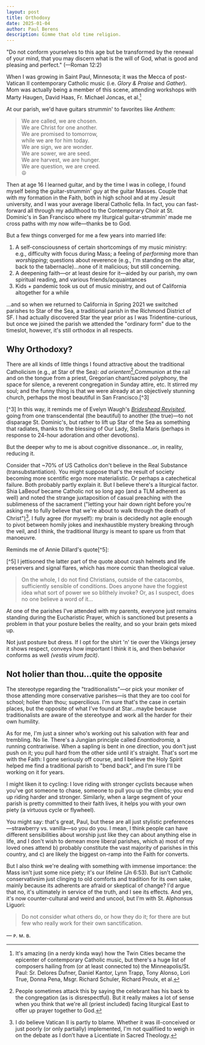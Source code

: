 ```yaml
---
layout: post
title: Orthodoxy
date: 2025-01-04
author:	Paul Berens
description: Gimme that old time religion.
---
```

"Do not conform yourselves to this age but be transformed by the renewal of your mind, that you may discern what is the will of God, what is good and pleasing and perfect." (—Roman 12:2)

When I was growing in Saint Paul, Minnesota; it was the Mecca of post-Vatican II contemporary Catholic music (i.e. *Glory & Praise* and *Gather*). Mom was actually being a member of this scene, attending workshops with Marty Haugen, David Haas, Fr. Michael Joncas, et al.[^1] 

[^1]: It's amazing (in a nerdy kinda way) how the Twin Cities became the epicenter of contemporary Catholic music, but there's a huge list of composers hailing from (or at least connected to) the Minneapolis/St. Paul: Sr. Delores Dufner, Daniel Kantor, Lynn Trapp, Tony Alonso, Lori True, Donna Pena, Msgr. Richard Schuler, Richard Proulx, et al.

At our parish, we'd have guitars strummin' to favorites like *Anthem*:

> We are called, we are chosen.  
We are Christ for one another.  
We are promised to tomorrow,  
while we are for him today.  
We are sign, we are wonder.  
We are sower, we are seed.  
We are harvest, we are hunger.  
We are question, we are creed.  
☮

Then at age 16 I learned guitar, and by the time I was in college, I found myself being the guitar-strummin' guy at the guitar Masses. Couple that with my formation in the Faith, both in high school and at my Jesuit university, and I was your average liberal Catholic fella. In fact, you can fast-forward all through my adulthood to the Contemporary Choir at St. Dominic's in San Francisco where my liturgical guitar-strummin' made me cross paths with my now wife—thanks be to God.

But a few things converged for me a few years into married life:
1. A self-consciousness of certain shortcomings of my music ministry: e.g., difficulty with focus during Mass; a feeling of *performing* more than *worshipping*; questions about reverence (e.g., I'm standing on the altar, back to the tabernacle)...none of it malicious; but still concerning.
2. A deepening faith—or at least desire for it—aided by our parish, my own spiritual reading, and various friends/acquaintances
3. Kids + pandemic took us out of music ministry, and out of California altogether for a while

...and so when we returned to California in Spring 2021 we switched parishes to Star of the Sea, a traditional parish in the Richmond District of SF. I had actually discovered Star the year prior as I was Tridentine-curious, but once we joined the parish we attended the "ordinary form" due to the timeslot, however, it's still orthodox in all respects.

## Why Orthodoxy?
There are all kinds of little things I found attractive about the traditional Catholicism (e.g., at Star of the Sea): *ad orientem*[^2],Communion at the rail and on the tongue from a priest, Gregorian chant/sacred polyphony, the space for silence, a reverent congregation in Sunday attire, etc. It stirred my soul; and the funny thing is that we were already at an objectively stunning church, perhaps the most beautiful in San Francisco.[^3]

[^2]: People sometimes attack this by saying the celebrant has his back to the congregation (as is disrespectful). But it really makes a lot of sense when you think that we're all (priest included) facing liturgical East to offer up prayer together to God.

[^3] In this way, it reminds me of Evelyn Waugh's [*Brideshead Revisited*](/books/brideshead/), going from one transcendental (the beautiful) to another (the true)—to not disparage St. Dominic's, but rather to lift up Star of the Sea as something that radiates, thanks to the blessing of Our Lady, Stella Maris (perhaps in response to 24-hour adoration and other devotions).

But the deeper why to me is about cognitive dissonance...or, in reality, reducing it.

Consider that ~70% of US Catholics don't believe in the Real Substance (transubstantiation). You might suppose that's the result of society becoming more scentific ergo more materialistic. Or perhaps a catechetical failure. Both probably partly explain it. But I believe there's a liturgical factor. Shia LaBeouf became Catholic not so long ago (and a TLM adherent as well) and noted the strange juxtaposition of casual preaching with the sublimeness of the sacrament ("letting your hair down right before you're asking me to fully believe that we're about to walk through the death of Christ")[^4]. I fully agree (for myself): my brain is decidedly not agile enough to pivot between homily jokes and inexhaustible mystery breaking through the veil, and I think, the traditional liturgy is meant to spare us from that manoeuvre.

[^4]: I do believe Vatican II is partly to blame. Whether it was ill-conceived or just poorly (or only partially) implemented, I'm not qualifiied to weigh in on the debate as I don’t have a Licentiate in Sacred Theology.

Reminds me of Annie Dillard's quote[^5]:

[^5] I jettisoned the latter part of the quote about crash helmets and life preservers and signal flares, which has more comic than theological value.

> On the whole, I do not find Christians, outside of the catacombs, sufficiently sensible of conditions. Does anyone have the foggiest idea what sort of power we so blithely invoke? Or, as I suspect, does no one believe a word of it...

At one of the parishes I've attended with my parents, everyone just remains standing during the Eucharistic Prayer, which is sanctioned but presents a problem in that your posture belies the reality, and so your brain gets mixed up.

Not just posture but dress. If I opt for the shirt 'n' tie over the Vikings jersey it shows respect, conveys how important I think it is, and then behavior conforms as well *(vestis virum facit)*.

## Not holier than thou...quite the opposite
The stereotype regarding the "traditionalists"—or pick your moniker of those attending more conservative parishes—is that they are too cool for school; holier than thou; supercilious. I'm sure that's the case in certain places, but the opposite of what I've found at Star...maybe because traditionalists are aware of the stereotype and work all the harder for their own humility.

As for me, I'm just a sinner who's working out his salvation with fear and trembling. No lie. There's a Jungian principle called *Enantiodromia,* a running contrariwise. When a sapling is bent in one direction, you don't just push on it; you pull hard from the other side until it's straight. That's sort me with the Faith: I gone seriously off course, and I believe the Holy Spirit helped me find a traditional parish to "bend back", and I'm sure I'll be working on it for years.

I might liken it to cycling: I love riding with stronger cyclists because when you've got someone to chase, someone to pull you up the climbs; you end up riding harder and stronger. Similarly, when a large segment of your parish is pretty committed to their faith lives, it helps you with your own piety (a virtuous cycle or flywheel).

You might say: that's great, Paul, but these are all just stylistic preferences—strawberry vs. vanilla—so you do you. I mean, I think people can have different sensibilities about worship just like they can about anything else in life, and I don't wish to demean more liberal parishes, which a) most of my loved ones attend b) probably constitute the vast majority of parishes in this country, and c) are likely the biggest on-ramp into the Faith for converts.

But I also think we're dealing with something with immense importance: the Mass isn't just some nice piety; it's our lifeline (Jn 6:53). But isn't Catholic conservativsim just clinging to old comforts and tradition for its own sake, mainly because its adherents are afraid or skeptical of change? I'd argue that no, it's ultimately in service of the truth, and I see its effects. And yes, it's now counter-cultural and weird and uncool, but I'm with St. Alphonsus Liguori:

> Do not consider what others do, or how they do it; for there are but few who really work for their own sanctification.

— ᴘ. ᴍ. ʙ.